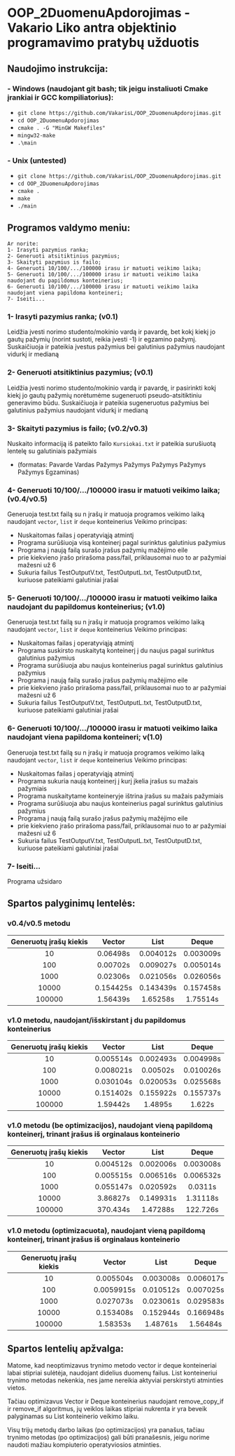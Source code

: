 # OOP_2DuomenuApdorojimas - Vakario Liko antra objektinio programavimo pratybų užduotis


## Naudojimo instrukcija:
### - Windows (naudojant git bash; tik jeigu instaliuoti Cmake įrankiai ir GCC kompiliatorius):
- `git clone https://github.com/VakarisL/OOP_2DuomenuApdorojimas.git`
- `cd OOP_2DuomenuApdorojimas`
- `cmake . -G "MinGW Makefiles"`
- `mingw32-make`
- `.\main`

### - Unix (untested)
- `git clone https://github.com/VakarisL/OOP_2DuomenuApdorojimas.git`
- `cd OOP_2DuomenuApdorojimas`
- `cmake .`
- `make`
- `./main`


## Programos valdymo meniu:
```
Ar norite:
1- Irasyti pazymius ranka;
2- Generuoti atsitiktinius pazymius;
3- Skaityti pazymius is failo;
4- Generuoti 10/100/.../100000 irasu ir matuoti veikimo laika;
5- Generuoti 10/100/.../100000 irasu ir matuoti veikimo laika naudojant du papildomus konteinerius;
6- Generuoti 10/100/.../100000 irasu ir matuoti veikimo laika naudojant viena papildoma konteineri;
7- Iseiti...
```

### 1- Irasyti pazymius ranka; (v0.1)
Leidžia įvesti norimo studento/mokinio vardą ir pavardę, bet kokį kiekį jo gautų pažymių (norint sustoti, reikia įvesti -1) ir egzamino pažymį. 
Suskaičiuoja ir pateikia įvestus pažymius bei galutinius pažymius naudojant vidurkį ir medianą

### 2- Generuoti atsitiktinius pazymius; (v0.1)
Leidžia įvesti norimo studento/mokinio vardą ir pavardę, ir pasirinkti kokį kiekį jo gautų pažymių norėtumėme sugeneruoti pseudo-atsitiktiniu generavimo būdu.
Suskaičiuoja ir pateikia sugeneruotus pažymius bei galutinius pažymius naudojant vidurkį ir medianą

### 3- Skaityti pazymius is failo; (v0.2/v0.3)
Nuskaito informaciją iš pateikto failo `Kursiokai.txt` ir pateikia surušiuotą lentelę su galutiniais pažymiais
- (formatas: Pavarde Vardas Pažymys Pažymys Pažymys Pažymys Pažymys Egzaminas)

### 4- Generuoti 10/100/.../100000 irasu ir matuoti veikimo laika; (v0.4/v0.5)
Generuoja test.txt failą su n įrašų ir matuoja programos veikimo laiką naudojant `vector`, `list` ir `deque` konteinerius
Veikimo principas:
- Nuskaitomas failas į operatyviąją atmintį
- Programa surūšiuoja visą konteinerį pagal surinktus galutinius pažymius
- Programa į naują failą surašo įrašus pažymių mažėjimo eile
- prie kiekvieno įrašo prirašoma pass/fail, priklausomai nuo to ar pažymiai mažesni už 6
- Sukuria failus TestOutputV.txt, TestOutputL.txt, TestOutputD.txt, kuriuose pateikiami galutiniai įrašai

### 5- Generuoti 10/100/.../100000 irasu ir matuoti veikimo laika naudojant du papildomus konteinerius; (v1.0)
Generuoja test.txt failą su n įrašų ir matuoja programos veikimo laiką naudojant `vector`, `list` ir `deque` konteinerius
Veikimo principas:
- Nuskaitomas failas į operatyviąją atmintį
- Programa suskirsto nuskaitytą konteinerį į du naujus pagal surinktus galutinius pažymius
- Programa surūšiuoja abu naujus konteinerius pagal surinktus galutinius pažymius
- Programa į naują failą surašo įrašus pažymių mažėjimo eile
- prie kiekvieno įrašo prirašoma pass/fail, priklausomai nuo to ar pažymiai mažesni už 6
- Sukuria failus TestOutputV.txt, TestOutputL.txt, TestOutputD.txt, kuriuose pateikiami galutiniai įrašai

### 6- Generuoti 10/100/.../100000 irasu ir matuoti veikimo laika naudojant viena papildoma konteineri; v(1.0)
Generuoja test.txt failą su n įrašų ir matuoja programos veikimo laiką naudojant `vector`, `list` ir `deque` konteinerius
Veikimo principas:
- Nuskaitomas failas į operatyviąją atmintį
- Programa sukuria naują konteinerį į kurį įkelia įrašus su mažais pažymiais
- Programa nuskaitytame konteineryje ištrina įrašus su mažais pažymiais
- Programa surūšiuoja abu naujus konteinerius pagal surinktus galutinius pažymius
- Programa į naują failą surašo įrašus pažymių mažėjimo eile
- prie kiekvieno įrašo prirašoma pass/fail, priklausomai nuo to ar pažymiai mažesni už 6
- Sukuria failus TestOutputV.txt, TestOutputL.txt, TestOutputD.txt, kuriuose pateikiami galutiniai įrašai

### 7- Iseiti...
Programa užsidaro


## Spartos palyginimų lentelės:
### v0.4/v0.5 metodu
| Generuotų įrašų kiekis | Vector | List  | Deque
| :-------------: |:-------------:| :-----:|  :-----:
| 10      | 0.06498s | 0.004012s |  0.003009s
| 100      | 0.00702s | 0.009027s | 0.005014s
| 1000 | 0.02306s | 0.021056s | 0.026056s
| 10000 | 0.154425s | 0.143439s | 0.157458s
| 100000 | 1.56439s  | 1.65258s | 1.75514s


### v1.0 metodu, naudojant/išskirstant į du papildomus konteinerius
| Generuotų įrašų kiekis | Vector | List  | Deque
| :-------------: |:-------------:| :-----:|  :-----:
| 10      | 0.005514s | 0.002493s |  0.004998s
| 100      | 0.008021s | 0.00502s | 0.010026s
| 1000 | 0.030104s | 0.020053s | 0.025568s
| 10000 | 0.151402s | 0.155922s | 0.155737s
| 100000 | 1.59442s  | 1.4895s | 1.622s


### v1.0 metodu (be optimizacijos), naudojant vieną papildomą konteinerį, trinant įrašus iš orginalaus konteinerio
| Generuotų įrašų kiekis | Vector | List  | Deque
| :-------------: |:-------------:| :-----:|  :-----:
| 10      | 0.004512s | 0.002006s |  0.003008s
| 100      | 0.005515s | 0.006516s | 0.006532s
| 1000 | 0.055147s | 0.020592s | 0.0311s
| 10000 | 3.86827s | 0.149931s | 1.31118s
| 100000 | 370.434s  | 1.47288s | 122.726s

### v1.0 metodu (optimizacuota), naudojant vieną papildomą konteinerį, trinant įrašus iš orginalaus konteinerio
| Generuotų įrašų kiekis | Vector | List  | Deque
| :-------------: |:-------------:| :-----:|  :-----:
| 10      | 0.005504s |0.003008s |  0.006017s
| 100      | 0.0059915s | 0.010512s | 0.007025s
| 1000 | 0.027073s | 0.023061s | 0.029583s
| 10000 | 0.153408s | 0.152944s | 0.166948s
| 100000 | 1.58353s  | 1.48761s | 1.56484s

## Spartos lentelių apžvalga:
Matome, kad neoptimizavus trynimo metodo vector ir deque konteineriai labai stipriai sulėtėja, naudojant didelius duomenų failus. List konteineriui trynimo metodas nekenkia, nes jame nereikia aktyviai perskirstyti atminties vietos.

Tačiau optimizavus Vector ir Deque konteinerius naudojant remove_copy_if ir remove_if algoritmus, jų veiklos laikas stipriai nukrenta ir yra beveik palyginamas su List konteinerio veikimo laiku.

Visų trijų metodų darbo laikas (po optimizacijos) yra panašus, tačiau trynimo metodas (po optimizacijos) gali būti pranašesnis, jeigu norime naudoti mažiau kompiuterio operatyviosios atminties.
